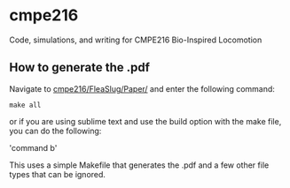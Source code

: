 # cmpe216
Code, simulations, and writing for CMPE216 Bio-Inspired Locomotion

## How to generate the .pdf
Navigate to [cmpe216/FleaSlug/Paper/](../cmpe216/tree/master/FleaSlug/Paper/) and enter the following command:

`make all`

or if you are using sublime text and use the build option with the make file, you can do the following:

'command b' 

This uses a simple Makefile that generates the .pdf and a few other file types that can be ignored. 

